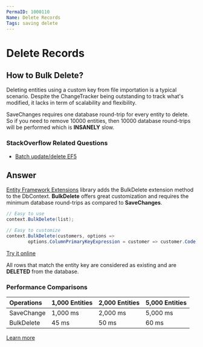 ```yaml
---
PermaID: 1000110
Name: Delete Records
Tags: saving delete
---
```


# Delete Records

## How to Bulk Delete?

Deleting entities using a custom key from file importation is a typical scenario. Despite the ChangeTracker being outstanding to track what's modified, it lacks in term of scalability and flexibility.

SaveChanges requires one database round-trip for every entity to delete. So if you need to remove 10000 entities, then 10000 database round-trips will be performed which is **INSANELY** slow.

### StackOverflow Related Questions

 - [Batch update/delete EF5](https://stackoverflow.com/questions/12751258/batch-update-delete-ef5)

## Answer

[Entity Framework Extensions](https://entityframework-extensions.net/) library adds the BulkDelete extension method to the DbContext. **BulkDelete** offers great customization and requires the minimum database round-trips as compared to **SaveChanges**.

```csharp
// Easy to use
context.BulkDelete(list);

// Easy to customize
context.BulkDelete(customers, options => 
        options.ColumnPrimaryKeyExpression = customer => customer.Code);
```
[Try it online](https://dotnetfiddle.net/gZiNGK)

All rows that match the entity key are considered as existing and are **DELETED** from the database.

### Performance Comparisons

|Operations	|1,000 Entities	|2,000 Entities	|5,000 Entities|
|:--------- |:------------- |:------------- |:------------ |
|SaveChange |1,000 ms	    |2,000 ms	    |5,000 ms      |
|BulkDelete	|45 ms	        |50 ms	        |60 ms         |

[Learn more](https://entityframework-extensions.net/bulk-delete)